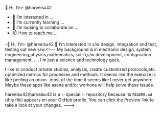  👋 Hi, I’m- @harveisu42
-  👀 I’m interested in ...
- 🌱 I’m currently learning ...
- 💞️ I’m looking to collaborate on ...
- 📫 How to reach me ...

-👋 Hi, I’m- @harveisu42
👀 I’m interested in s/w design, integration and test, testing out new s/w.<!---
My background is in electronic design, system engineering,physics,mathematics,
sci-fi,s/w development, configuration management, ....
I'm just a science and technology geek.

I like to conduct private studies, analysis, create customized prorocols,etc.
optimized metrics for processes and methods.
It seems like the exercize is like peeling an onion- most of the time it seems 
like I never get anywhere. Maybe these apps like asana and/or workona will
help solve these issues. 



harveisu42/harveisu42 is a ✨ special ✨ repository because its `README.md` (this file) appears on your GitHub profile.
You can click the Preview link to take a look at your changes.
--->
